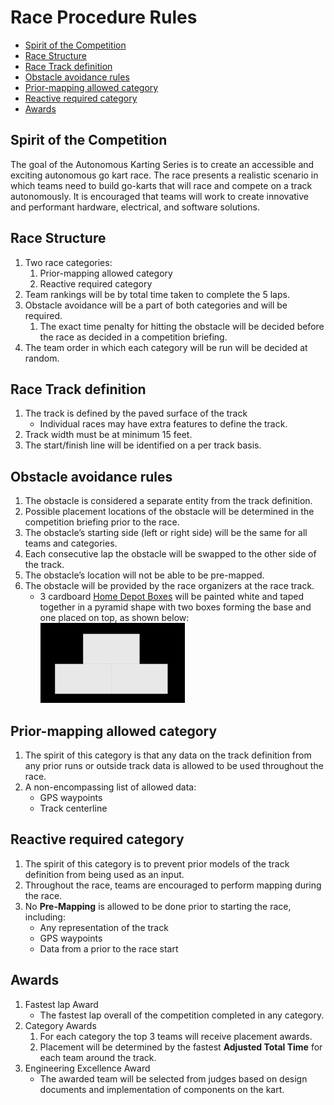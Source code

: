 <!-- omit in toc -->
# Race Procedure Rules

- [Spirit of the Competition](#spirit-of-the-competition)
- [Race Structure](#race-structure)
- [Race Track definition](#race-track-definition)
- [Obstacle avoidance rules](#obstacle-avoidance-rules)
- [Prior-mapping allowed category](#prior-mapping-allowed-category)
- [Reactive required category](#reactive-required-category)
- [Awards](#awards)

## Spirit of the Competition

The goal of the Autonomous Karting Series is to create an accessible and exciting autonomous go kart race. The race presents a realistic scenario in which teams need to build go-karts that will race and compete on a track autonomously. It is encouraged that teams will work to create innovative and performant hardware, electrical, and software solutions.

## Race Structure

 1. Two race categories:
    1. Prior-mapping allowed category
    2. Reactive required category
 2. Team rankings will be by total time taken to complete the 5 laps.
 3. Obstacle avoidance will be a part of both categories and will be required.
    1. The exact time penalty for hitting the obstacle will be decided before the race as decided in a competition briefing.
 4. The team order in which each category will be run will be decided at random.

## Race Track definition

 1. The track is defined by the paved surface of the track
    * Individual races may have extra features to define the track.
 2. Track width must be at minimum 15 feet.
 3. The start/finish line will be identified on a per track basis.

## Obstacle avoidance rules

 1. The obstacle is considered a separate entity from the track definition.
 2. Possible placement locations of the obstacle will be determined in the competition briefing prior to the race.
 3. The obstacle’s starting side (left or right side) will be the same for all teams and categories.
 4. Each consecutive lap the obstacle will be swapped to the other side of the track.
 5. The obstacle’s location will not be able to be pre-mapped.
 6. The obstacle will be provided by the race organizers at the race track.
    * 3 cardboard [Home Depot Boxes](https://www.homedepot.com/p/The-Home-Depot-27-in-L-x-15-in-W-x-16-in-D-Large-Moving-Box-with-Handles-LBX/316324894) will be painted white and taped together in a pyramid shape with two boxes forming the base and one placed on top, as shown below:
    ![Obstacle Diagram](./Obstacle_Diagram.png)

## Prior-mapping allowed category

 1. The spirit of this category is that any data on the track definition from any prior runs or outside track data is allowed to be used throughout the race.
 2. A non-encompassing list of allowed data:
       * GPS waypoints
       * Track centerline

## Reactive required category

 1. The spirit of this category is to prevent prior models of the track definition from being used as an input.
 2. Throughout the race, teams are encouraged to perform mapping during the race.
 3. No __Pre-Mapping__ is allowed to be done prior to starting the race, including:
    * Any representation of the track
    * GPS waypoints
    * Data from a prior to the race start

## Awards

 1. Fastest lap Award
    * The fastest lap overall of the competition completed in any category.
 2. Category Awards
    1. For each category the top 3 teams will receive placement awards.
    2. Placement will be determined by the fastest __Adjusted Total Time__ for each team around the track.
 3. Engineering Excellence Award
    * The awarded team will be selected from judges based on design documents and implementation of components on the kart.